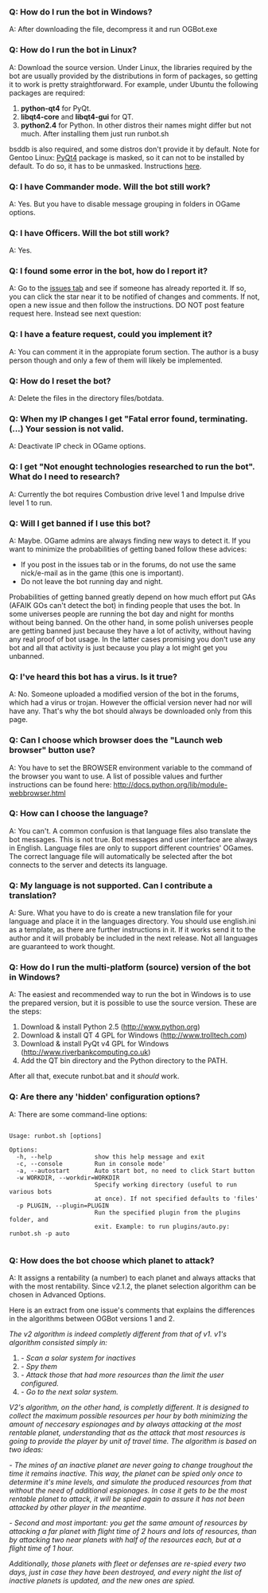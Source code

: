 ### Q: How do I run the bot in Windows? ###

A: After downloading the file, decompress it and run OGBot.exe

### Q: How do I run the bot in Linux? ###

A: Download the source version. Under Linux, the libraries required by the bot are usually provided by the distributions in form of packages, so getting it to work is pretty straightforward. For example, under Ubuntu the following packages are required:
  1. **python-qt4** for PyQt.
  1. **libqt4-core** and **libqt4-gui** for QT.
  1. **python2.4** for Python.
In other distros their names might differ but not much.
After installing them just run runbot.sh

bsddb is also required, and some distros don't provide it by default.
Note for Gentoo Linux: [PyQt4](http://packages.gentoo.org/search/?sstring=PyQt4) package is masked, so it can not to be installed by default. To do so, it has to be unmasked. Instructions [here](http://gentoo-wiki.com/TIP_Dealing_with_masked_packages).

### Q: I have Commander mode. Will the bot still work? ###

A: Yes. But you have to disable message grouping in folders in OGame options.


### Q: I have Officers. Will the bot still work? ###

A: Yes.


### Q: I found some error in the bot, how do I report it? ###

A: Go to the [issues tab](http://code.google.com/p/kovans-ogbot/issues/list) and see if someone has already reported it. If so, you can click the star near it to be notified of changes and comments. If not, open a new issue and then follow the instructions.  DO NOT post feature request here. Instead see next question:

### Q: I have a feature request, could you implement it? ###

A: You can comment it in the appropiate forum section. The author is a busy person though and only a few of them will likely be implemented.



### Q: How do I reset the bot? ###

A: Delete the files in the directory files/botdata.

### Q: When my IP changes I get "Fatal error found, terminating. (...) Your session is not valid. ###

A: Deactivate IP check in OGame options.

### Q: I get "Not enought technologies researched to run the bot". What do I need to research? ###

A: Currently the bot requires Combustion drive level 1 and Impulse drive level 1 to run.


### Q: Will I get banned if I use this bot? ###

A: Maybe. OGame admins are always finding new ways to detect it.
If you want to minimize the probabilities of getting baned follow these advices:
  * If you post in the issues tab or in the forums, do not use the same nick/e-mail as in the game (this one is important).
  * Do not leave the bot running day and night.

Probabilities of getting banned greatly depend on how much effort put GAs (AFAIK GOs can't detect the bot) in finding people that uses the bot. In some universes people are running the bot day and night for months without being banned. On the other hand, in some polish universes people are getting banned just because they have a lot of activity, without having any real proof of bot usage. In the latter cases promising you don't use any bot and all that activity is just because you play a lot might get you unbanned.


### Q: I've heard this bot has a virus. Is it true? ###

A: No. Someone uploaded a modified version of the bot in the forums, which had a virus or trojan. However the official version never had nor will have any. That's why the bot should always be downloaded only from this page.

### Q: Can I choose which browser does the "Launch web browser" button use? ###

A: You have to set the BROWSER environment variable to the command of the browser you want to use. A list of possible values and further instructions can be found here: http://docs.python.org/lib/module-webbrowser.html


### Q: How can I choose the language? ###

A: You can't. A common confusion is that language files also translate the bot messages. This is not true. Bot messages and user interface are always in English. Language files are only to support different countries' OGames. The correct language file will automatically be selected after the bot connects to the server and detects its language.

### Q: My language is not supported. Can I contribute a translation? ###

A: Sure. What you have to do is create a new translation file for your language and place it in the languages directory. You should use english.ini as a template, as there are further instructions in it. If it works send it to the author and it will probably be included in the next release. Not all languages are guaranteed to work thought.

### Q: How do I run the multi-platform (source) version of the bot in Windows? ###

A: The easiest and recommended way to run the bot in Windows is to use the prepared version, but it is possible to use the source version. These are the steps:

  1. Download & install Python 2.5 (http://www.python.org)
  1. Download & install QT 4 GPL for Windows (http://www.trolltech.com)
  1. Download & install PyQt v4 GPL for Windows (http://www.riverbankcomputing.co.uk)
  1. Add the QT bin directory and the Python directory to the PATH.

After all that, execute runbot.bat and it _should_ work.


### Q: Are there any 'hidden' configuration options? ###

A: There are some command-line options:

```

Usage: runbot.sh [options]

Options:
  -h, --help            show this help message and exit
  -c, --console         Run in console mode'
  -a, --autostart       Auto start bot, no need to click Start button
  -w WORKDIR, --workdir=WORKDIR
                        Specify working directory (useful to run various bots
                        at once). If not specified defaults to 'files'
  -p PLUGIN, --plugin=PLUGIN
                        Run the specified plugin from the plugins folder, and
                        exit. Example: to run plugins/auto.py: runbot.sh -p auto


```

### Q: How does the bot choose which planet to attack? ###

A: It assigns a rentability (a number) to each planet and always attacks that with the most rentability. Since v2.1.2, the planet selection algorithm can be chosen in Advanced Options.


Here is an extract from one issue's comments that explains the differences in the algorithms between OGBot versions 1 and 2.

_The_ _v2_ _algorithm_ _is_ _indeed_ _completly_
_different_ _from_ _that_ _of_ _v1._ _v1's_ _algorithm_ _consisted_ _simply_ _in:_
  1. _-_ _Scan_ _a_ _solar_ _system_ _for_ _inactives_
  1. _-_ _Spy_ _them_
  1. _-_ _Attack_ _those_ _that_ _had_ _more_ _resources_ _than_ _the_ _limit_ _the_ _user_ _configured._
  1. _-_ _Go_ _to_ _the_ _next_ _solar_ _system._

_V2's_ _algorithm,_ _on_ _the_ _other_ _hand,_ _is_ _completly_ _different._ _It_ _is_ _designed_ _to_ _collect_
_the_ _maximum_ _possible_ _resources_ _per_ _hour_ _by_ _both_ _minimizing_ _the_ _amount_ _of_ _neccesary_
_espionages_ _and_ _by_ _always_ _attacking_ _at_ _the_ _most_ _rentable_ _planet,_ _understanding_ _that_ _as_
_the_ _attack_ _that_ _most_ _resources_ _is_ _going_ _to_ _provide_ _the_ _player_ _by_ _unit_ _of_ _travel_ _time._
_The_ _algorithm_ _is_ _based_ _on_ _two_ _ideas:_

_-_ _The_ _mines_ _of_ _an_ _inactive_ _planet_ _are_ _never_ _going_ _to_ _change_ _troughout_ _the_ _time_ _it_
_remains_ _inactive._ _This_ _way,_ _the_ _planet_ _can_ _be_ _spied_ _only_ _once_ _to_ _determine_ _it's_ _mine_
_levels,_ _and_ _simulate_ _the_ _produced_ _resources_ _from_ _that_ _without_ _the_ _need_ _of_ _additional_
_espionages._ _In_ _case_ _it_ _gets_ _to_ _be_ _the_ _most_ _rentable_ _planet_ _to_ _attack,_ _it_ _will_ _be_
_spied_ _again_ _to_ _assure_ _it_ _has_ _not_ _been_ _attacked_ _by_ _other_ _player_ _in_ _the_ _meantime._

_-_ _Second_ _and_ _most_ _important:_ _you_ _get_ _the_ _same_ _amount_ _of_ _resources_ _by_ _attacking_ _a_ _far_
_planet_ _with_ _flight_ _time_ _of_ _2_ _hours_ _and_ _lots_ _of_ _resources,_ _than_ _by_ _attacking_ _two_ _near_
_planets_ _with_ _half_ _of_ _the_ _resources_ _each,_ _but_ _at_ _a_ _flight_ _time_ _of_ _1_ _hour._

_Additionally,_ _those_ _planets_ _with_ _fleet_ _or_ _defenses_ _are_ _re-spied_ _every_ _two_ _days,_ _just_
_in_ _case_ _they_ _have_ _been_ _destroyed,_ _and_ _every_ _night_ _the_ _list_ _of_ _inactive_ _planets_ _is_
_updated,_ _and_ _the_ _new_ _ones_ _are_ _spied._
